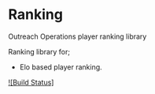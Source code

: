 # Ranking
Outreach Operations player ranking library 

Ranking library for;
 - Elo based player ranking.


[![Build Status]](https://ci.appveyor.com/api/projects/status/og4x66runmo1b9r7?svg=true)
